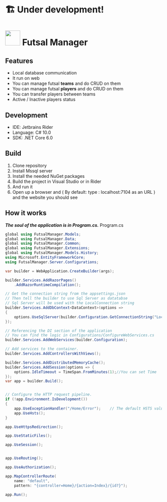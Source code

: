 # 🏗 Under development!
<img src="https://upload.wikimedia.org/wikipedia/commons/thumb/d/d3/Soccerball.svg/500px-Soccerball.svg.png" width=48> Futsal Manager
=======================
## Features
- Local database communication
- It run on web
- You can manage futsal <strong>teams</strong> and do CRUD on them
- You can manage futsal <strong>players</strong> and do CRUD on them
- You can transfer players between teams
- Active / Inactive players status

## Development

- IDE: Jetbrains Rider
- Language: C# 10.0
- SDK: .NET Core 6.0

## Build
1. Clone repository
2. Install Mssql server
3. Install the needed NuGet packages
4. Build the project in Visual Studio or in Rider
5. And run it
6. Open up a browser and ( By default: type : localhost:7104 as an URL ) and the website you should see

## How it works
<strong><i>The soul of the application is in Program.cs.</i></strong>
Program.cs
```C#
global using FutsalManager.Models;
global using FutsalManager.Data;
global using FutsalManager.Common;
global using FutsalManager.Extensions;
global using FutsalManager.Models.History;
using Microsoft.EntityFrameworkCore;
using FutsalManager.Server.Configurations;

var builder = WebApplication.CreateBuilder(args);

builder.Services.AddRazorPages()
    .AddRazorRuntimeCompilation(); 

// Get the connection string from the appsettings.json
// Then tell the builder to use Sql Server as datatabse
// Sql Server will be used with the LocalConnection string
builder.Services.AddDbContext<DataContext>(options =>
{
    options.UseSqlServer(builder.Configuration.GetConnectionString("LocalConnection"));
});

// Referencing the DI section of the application
// You can find the logic in Configurations/ConfigureWebServices.cs
builder.Services.AddWebServices(builder.Configuration);

// Add services to the container.
builder.Services.AddControllersWithViews();

builder.Services.AddDistributedMemoryCache();  
builder.Services.AddSession(options => {  
    options.IdleTimeout = TimeSpan.FromMinutes(1);//You can set Time   
});  
var app = builder.Build();


// Configure the HTTP request pipeline.
if (!app.Environment.IsDevelopment())
{
    app.UseExceptionHandler("/Home/Error");    // The default HSTS value is 30 days. You may want to change this for production scenarios, see https://aka.ms/aspnetcore-hsts.
    app.UseHsts();
}

app.UseHttpsRedirection();

app.UseStaticFiles();

app.UseSession();


app.UseRouting();

app.UseAuthorization();

app.MapControllerRoute(
    name: "default",
    pattern: "{controller=Home}/{action=Index}/{id?}");

app.Run();
```
